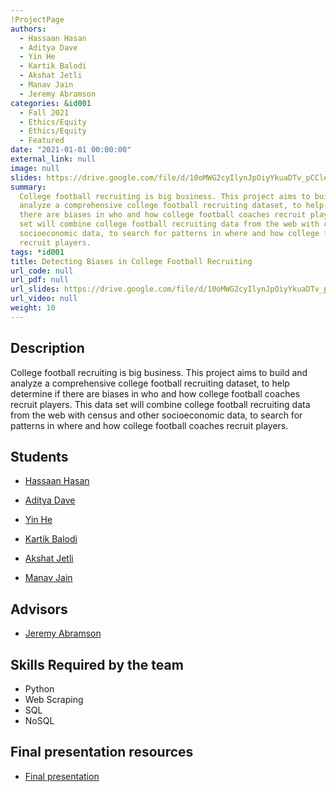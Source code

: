 ```yaml
---
!ProjectPage
authors:
  - Hassaan Hasan
  - Aditya Dave
  - Yin He
  - Kartik Balodi
  - Akshat Jetli
  - Manav Jain
  - Jeremy Abramson
categories: &id001
  - Fall 2021
  - Ethics/Equity
  - Ethics/Equity
  - Featured
date: "2021-01-01 00:00:00"
external_link: null
image: null
slides: https://drive.google.com/file/d/10oMWG2cyIlynJpOiyYkuaDTv_pCCleJI/view?usp=sharing
summary:
  College football recruiting is big business. This project aims to build and
  analyze a comprehensive college football recruiting dataset, to help determine if
  there are biases in who and how college football coaches recruit players. This data
  set will combine college football recruiting data from the web with census and other
  socioeconomic data, to search for patterns in where and how college football coaches
  recruit players.
tags: *id001
title: Detecting Biases in College Football Recruiting
url_code: null
url_pdf: null
url_slides: https://drive.google.com/file/d/10oMWG2cyIlynJpOiyYkuaDTv_pCCleJI/view?usp=sharing
url_video: null
weight: 10
---
```


## Description

College football recruiting is big business. This project aims to build and analyze a comprehensive college football recruiting dataset, to help determine if there are biases in who and how college football coaches recruit players. This data set will combine college football recruiting data from the web with census and other socioeconomic data, to search for patterns in where and how college football coaches recruit players.

## Students

- [Hassaan Hasan](../../../author/hassaan-hasan)

- [Aditya Dave](../../../author/aditya-dave)

- [Yin He](../../../author/yin-he)

- [Kartik Balodi](../../../author/kartik-balodi)

- [Akshat Jetli](../../../author/akshat-jetli)

- [Manav Jain](../../../author/manav-jain)

## Advisors

- [Jeremy Abramson](../../../author/jeremy-abramson)

## Skills Required by the team

- Python
- Web Scraping
- SQL
- NoSQL

## Final presentation resources

- [Final presentation](https://drive.google.com/file/d/10oMWG2cyIlynJpOiyYkuaDTv_pCCleJI/view?usp=sharing)
